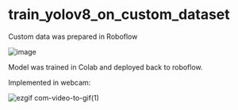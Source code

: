 # train_yolov8_on_custom_dataset


Custom data was prepared in Roboflow

![image](https://github.com/jalilmm/train_yolov8_on_custom_dataset/assets/53440786/2c3f2e51-b846-4315-aa2d-162beead6282)

Model was trained in Colab and deployed back to roboflow.

Implemented in webcam:



![ezgif com-video-to-gif(1)](https://github.com/jalilmm/train_yolov8_on_custom_dataset/assets/53440786/e4bb1ae2-a9ee-47ba-a01d-b20ef16688ef)
